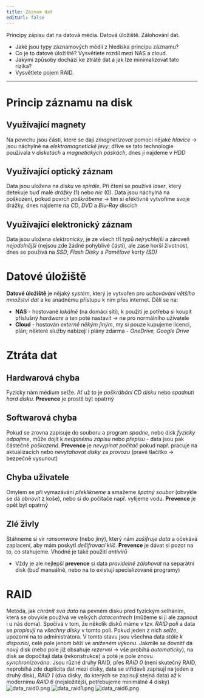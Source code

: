 ```yaml
---
title: Záznam dat
editUrl: false
---
```


Principy zápisu dat na datová média. Datová úložiště. Zálohování dat.

* Jaké jsou typy záznamových médií z hlediska principu záznamu?
* Co je to datové úložiště? Vysvětlete rozdíl mezi NAS a cloud.
* Jakými způsoby dochází ke ztrátě dat a jak lze minimalizovat tato rizika? 
* Vysvětlete pojem RAID.

***

# Princip záznamu na disk

## Využívající magnety

Na povrchu jsou části, které se dají *zmagnetizovat* pomocí nějaké *hlavice* -> jsou náchylné na *elektromagnetické jevy*; dříve se tato technologie používala v *disketách* a *magnetických páskách*, dnes ji najdeme v *HDD*

## Využívající optický záznam

Data jsou uložena na *disku* ve *spirále*. Při čtení se používá *laser*, který detekuje buď malé *drážky* (1) nebo *nic* (0). Data jsou náchylná na poškození, pokud povrch *poškrábeme* -> tím si efektivně vytvoříme svoje drážky, dnes najdeme na *CD*, *DVD* a *Blu-Ray* discích

## Využívající elektronický záznam

Data jsou uložena *elektronicky*, je ze všech tří typů *nejrychlejší* a zároveň *nejodolnější* (nejsou zde žádné pohyblivé části), ale zase horší životnost, dnes se používá na *SSD*, *Flash Disky* a *Paměťové karty (SD)*

# Datové úložiště

**Datové úložiště** je nějaký *systém*, který je vytvořen pro *uchovávání většího množství dat* a ke snadnému přístupu k nim přes internet. Dělí se na:

* **NAS** - hostované *lokálně* (na domácí síti), k použití je potřeba si koupit příslušný *hardware* a ten poté nastavit -> ne pro normálního uživatele
* **Cloud** - hostován *externě někým jiným*, my si pouze kupujeme licenci, plán; některé služby nabízejí i plány zdarma - *OneDrive, Google Drive*

# Ztráta dat

## Hardwarová chyba

Fyzicky nám médium selže. Ať už to je *poškrábání CD disku* nebo *spadnutí hard disku*. **Prevence** je prostě být opatrný

## Softwarová chyba

Pokud se zrovna zapisuje do souboru a program *spadne*, nebo disk *fyzicky odpojíme*, může dojít k *neúplnému zápisu* nebo *přepisu* - data jsou pak částečně *poškozená*. **Prevence** je *nevypínat počítač* pokud např. pracuje na aktualizacích nebo *nevytahovat disky* za *provozu* (pravé tlačítko -> bezpečně vysunout)

## Chyba uživatele

Omylem se při vymazávání *překlikneme* a smažeme *špatný soubor* (obvykle se dá *obnovit* z koše), nebo si do počítače např. vylijeme vodu. **Prevence** je opět být opatrný

## Zlé živly

Stáhneme si vir *ransomware* (nebo jiný), který nám *zašifruje data* a očekává zaplacení, aby mám poskytl *dešifrovací klíč*. **Prevence** je dávat si pozor na to, co stahujeme. Vhodné je také použití *antivirů*

* Vždy je ale nejlepší **prevence** si data *pravidelně zálohovat* na separátní disk (buď manuálně, nebo na to existují specializované programy)

# RAID

Metoda, jak *chránit svá data* na pevném disku před fyzickým selháním, která se obvykle používá ve velkých *datacentrech* (můžeme si ji ale zapnout i u nás doma). Spočívá v tom, že několik disků máme v tzv. *RAID poli* a data se *propisují* na *všechny disky* v tomto poli. Pokud jeden z nich *selže*, upozorní na to administrátora. V tomto stavu jsou všechna data *stále k dispozici*, celé pole jenom běží ve *sníženém výkonu*. Jakmile se dovnitř dá nový disk (nebo pole již obsahuje *rezervní* -> vše probíhá *automaticky*), na disk se dopočítají data (rekonstrukce) a poté je pole znovu *synchronizováno*. Jsou různé druhy RAID, přes *RAID 0* (není skutečný RAID, neprobíhá zde duplicita dat mezi disky, data se střídavě zapisují na jeden a druhý disk), *RAID 1* (dva disky, do kterých se zapisují stejná data) až k modernímu *RAID 6* (nejsložitější, potřebujeme minimálně 4 disky)
![data\_raid0.png](../../../../../assets/notes/informatika/obrázky/data_raid0.png)  ![data\_raid1.png](../../../../../assets/notes/informatika/obrázky/data_raid1.png)  ![data\_raid6.png](../../../../../assets/notes/informatika/obrázky/data_raid6.png)
